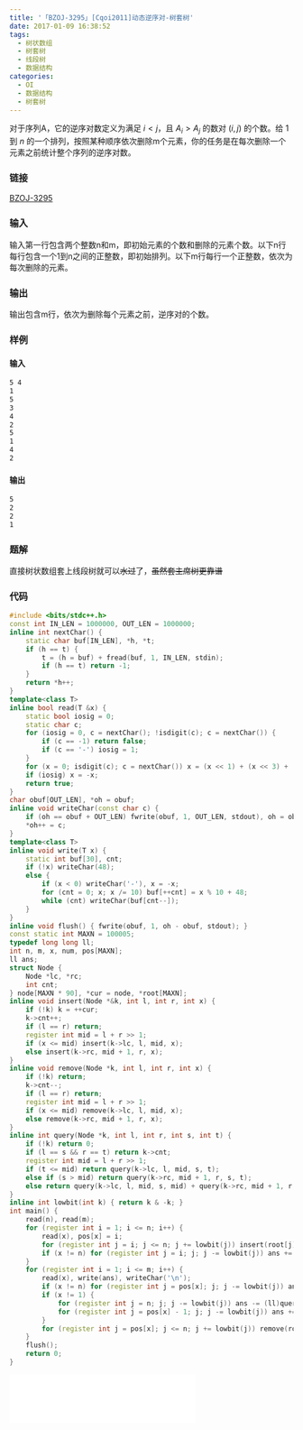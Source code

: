 ```yaml
---
title: '「BZOJ-3295」[Cqoi2011]动态逆序对-树套树'
date: 2017-01-09 16:38:52
tags:
  - 树状数组
  - 树套树
  - 线段树
  - 数据结构
categories:
  - OI
  - 数据结构
  - 树套树
---
```

对于序列A，它的逆序对数定义为满足 $i < j$，且 $A_i > A_j$ 的数对 $(i, j)$ 的个数。给 $1$ 到 $n$ 的一个排列，按照某种顺序依次删除m个元素，你的任务是在每次删除一个元素之前统计整个序列的逆序对数。
<!-- more -->
### 链接
[BZOJ-3295](http://www.lydsy.com/JudgeOnline/problem.php?id=3295)
### 输入
输入第一行包含两个整数n和m，即初始元素的个数和删除的元素个数。以下n行每行包含一个1到n之间的正整数，即初始排列。以下m行每行一个正整数，依次为每次删除的元素。
### 输出
输出包含m行，依次为删除每个元素之前，逆序对的个数。
### 样例
#### 输入
``` bash
5 4
1
5
3
4
2
5
1
4
2
```
#### 输出
``` bash
5
2
2
1
```
### 题解
直接树状数组套上线段树就可以~~水过~~了，~~虽然套主席树更靠谱~~
### 代码
``` cpp
#include <bits/stdc++.h>
const int IN_LEN = 1000000, OUT_LEN = 1000000;
inline int nextChar() {
    static char buf[IN_LEN], *h, *t;
    if (h == t) {
        t = (h = buf) + fread(buf, 1, IN_LEN, stdin);
        if (h == t) return -1;
    }
    return *h++;
}
template<class T>
inline bool read(T &x) {
    static bool iosig = 0;
    static char c;
    for (iosig = 0, c = nextChar(); !isdigit(c); c = nextChar()) {
        if (c == -1) return false;
        if (c == '-') iosig = 1;
    }
    for (x = 0; isdigit(c); c = nextChar()) x = (x << 1) + (x << 3) + (c ^ '0');
    if (iosig) x = -x;
    return true;
}
char obuf[OUT_LEN], *oh = obuf;
inline void writeChar(const char c) {
    if (oh == obuf + OUT_LEN) fwrite(obuf, 1, OUT_LEN, stdout), oh = obuf;
    *oh++ = c;
}
template<class T>
inline void write(T x) {
    static int buf[30], cnt;
    if (!x) writeChar(48);
    else {
        if (x < 0) writeChar('-'), x = -x;
        for (cnt = 0; x; x /= 10) buf[++cnt] = x % 10 + 48;
        while (cnt) writeChar(buf[cnt--]);
    }
}
inline void flush() { fwrite(obuf, 1, oh - obuf, stdout); }
const static int MAXN = 100005;
typedef long long ll;
int n, m, x, num, pos[MAXN];
ll ans;
struct Node {
    Node *lc, *rc;
    int cnt;
} node[MAXN * 90], *cur = node, *root[MAXN];
inline void insert(Node *&k, int l, int r, int x) {
    if (!k) k = ++cur;
    k->cnt++;
    if (l == r) return;
    register int mid = l + r >> 1;
    if (x <= mid) insert(k->lc, l, mid, x);
    else insert(k->rc, mid + 1, r, x);
}
inline void remove(Node *k, int l, int r, int x) {
    if (!k) return;
    k->cnt--;
    if (l == r) return;
    register int mid = l + r >> 1;
    if (x <= mid) remove(k->lc, l, mid, x);
    else remove(k->rc, mid + 1, r, x);
}
inline int query(Node *k, int l, int r, int s, int t) {
    if (!k) return 0;
    if (l == s && r == t) return k->cnt;
    register int mid = l + r >> 1;
    if (t <= mid) return query(k->lc, l, mid, s, t);
    else if (s > mid) return query(k->rc, mid + 1, r, s, t);
    else return query(k->lc, l, mid, s, mid) + query(k->rc, mid + 1, r, mid + 1, t);
}
inline int lowbit(int k) { return k & -k; } 
int main() {
    read(n), read(m);
    for (register int i = 1; i <= n; i++) {
        read(x), pos[x] = i;
        for (register int j = i; j <= n; j += lowbit(j)) insert(root[j], 1, n, x);
        if (x != n) for (register int j = i; j; j -= lowbit(j)) ans += (ll)query(root[j], 1, n, x + 1, n);
    }
    for (register int i = 1; i <= m; i++) {
        read(x), write(ans), writeChar('\n');
        if (x != n) for (register int j = pos[x]; j; j -= lowbit(j)) ans -= (ll)query(root[j], 1, n, x + 1, n);
        if (x != 1) {
            for (register int j = n; j; j -= lowbit(j)) ans -= (ll)query(root[j], 1, n, 1, x - 1);
            for (register int j = pos[x] - 1; j; j -= lowbit(j)) ans += (ll)query(root[j], 1, n, 1, x - 1);
        }
        for (register int j = pos[x]; j <= n; j += lowbit(j)) remove(root[j], 1, n, x);
    }
    flush();
    return 0;
}
```
<iframe frameborder="no" border="0" marginwidth="0" marginheight="0" width=330 height=86 src="//music.163.com/outchain/player?type=2&id=707862&auto=1&height=66"></iframe>